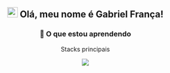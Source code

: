 <h2 align="center">
  <img src="https://camo.githubusercontent.com/e8e7b06ecf583bc040eb60e44eb5b8e0ecc5421320a92929ce21522dbc34c891/68747470733a2f2f6d656469612e67697068792e636f6d2f6d656469612f6876524a434c467a6361737252346961377a2f67697068792e676966" width="24px" /> Olá, meu nome é Gabriel França!
</h2>


<h3 align="center">🌱 O que estou aprendendo</h3>
  <p align="center">Stacks principais</p>
  <p align="center">
    <img src="https://skillicons.dev/icons?i=html,css,react,next,js,ts,cs" />
  </p>


